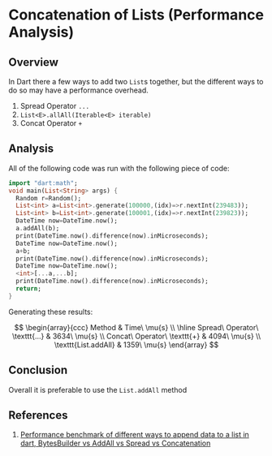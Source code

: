 # Concatenation of Lists (Performance Analysis)

## Overview

In Dart there a few ways to add two `List`s together, but the different ways to do so may have a performance overhead.

1. Spread Operator `...`
2. `List<E>.allAll(Iterable<E> iterable)`
3. Concat Operator `+`

## Analysis

All of the following code was run with the following piece of code:

```dart
import "dart:math";
void main(List<String> args) {
  Random r=Random();
  List<int> a=List<int>.generate(100000,(idx)=>r.nextInt(239483));
  List<int> b=List<int>.generate(100001,(idx)=>r.nextInt(239823));
  DateTime now=DateTime.now();
  a.addAll(b);
  print(DateTime.now().difference(now).inMicroseconds);
  DateTime now=DateTime.now();
  a+b;
  print(DateTime.now().difference(now).inMicroseconds);
  DateTime now=DateTime.now();
  <int>[...a,...b];
  print(DateTime.now().difference(now).inMicroseconds);
  return;
}
```

Generating these results:

$$
\begin{array}{ccc}
Method & Time\ \mu{s} \\ \hline
Spread\ Operator\ \texttt{...} & 3634\ \mu{s} \\ 
Concat\ Operator\ \texttt{+} & 4094\ \mu{s} \\
\texttt{List.addAll} & 1359\ \mu{s}
\end{array}
$$

## Conclusion

Overall it is preferable to use the `List.addAll` method

## References

1. [Performance benchmark of different ways to append data to a list in dart, BytesBuilder vs AddAll vs Spread vs Concatenation](https://gist.github.com/PlugFox/9849994d1f229967ef5dc408cb6b7647)
